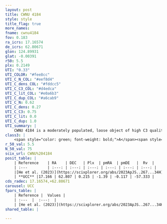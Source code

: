 ```yaml
---
layout: post
title: CWNU 4184
style: style
title_flag: true
more_names: 
fname: cwnu4184
fov: 0.183
ra_icrs: 17.16574
de_icrs: 62.80671
glon: 124.89931
glat: -0.00391
r50: 5.5
plx: 0.2149
UTI: "0.33"
UTI_COLOR: "#fee8cc"
UTI_C_N_COL: "#eef8d4"
UTI_C_dens_COL: "#fddcc5"
UTI_C_C3_COL: "#d4edca"
UTI_C_lit_COL: "#e0a6b3"
UTI_C_dup_COL: "#a6cab9"
UTI_C_N: 0.62
UTI_C_dens: 0.27
UTI_C_C3: 0.75
UTI_C_lit: 0.0
UTI_C_dup: 1.0
UTI_summary: |
    CWNU 4184 is a moderately populated, loose object of high C3 quality. It was recently reported in the literature.
class3: |
    <span style="color: green; font-weight: bold;">A</span><span style="color: #FFC300; font-weight: bold;">B</span>
r_50_val: 5.5
N_50_val: 75
scix_url: CWNU%204184
posit_table: |
    | Reference    | RA    | DEC   | Plx  | pmRA  | pmDE   |  Rv  |
    | :---         | :---: | :---: | :---: | :---: | :---: | :---: |
    |[He et al. (2023)](https://scixplorer.org/abs/2023ApJS..267...34H) | 17.107 | 62.804 | 0.216 | -1.387 | -0.132 | -59.31 |
    | **UCC** |17.166 | 62.807 | 0.215 | -1.39 | -0.117 | -57.333 | 
cds_radec: 17.16574,+62.80671
carousel: UCC
fpars_table: |
    | Reference |  Values |
    | :---  |  :---:  |
    | [He et al. (2023)](https://scixplorer.org/abs/2023ApJS..267...34H) | `A0=3.35, m-M=12.65, logA=7.6` |
shared_table: |
    
---
```

